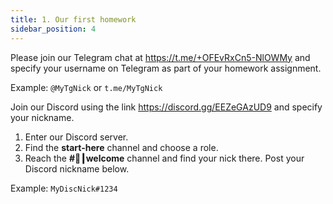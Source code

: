 ```yaml
---
title: 1. Our first homework
sidebar_position: 4
---
```


Please join our Telegram chat at <https://t.me/+OFEvRxCn5-NlOWMy> and specify your username on Telegram as part of your homework assignment.

Example: `@MyTgNick` or `t.me/MyTgNick`

Join our Discord using the link <https://discord.gg/EEZeGAzUD9> and specify your nickname.

1. Enter our Discord server.
2. Find the **start-here** channel and choose a role.
3. Reach the **#👋┃welcome** channel and find your nick there.
Post your Discord nickname below.

Example: `MyDiscNick#1234`
